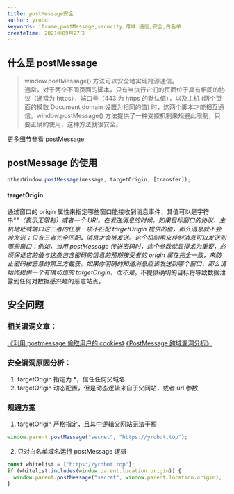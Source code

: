 ```yaml
---
title: postMessage安全
author: yrobot
keywords: iframe,postMessage,security,跨域,通信,安全,白名单
createTime: 2021年09月27日
---
```


## 什么是 postMessage

> window.postMessage() 方法可以安全地实现跨源通信。  
> 通常，对于两个不同页面的脚本，只有当执行它们的页面位于具有相同的协议（通常为 https），端口号（443 为 https 的默认值），以及主机 (两个页面的模数 Document.domain 设置为相同的值) 时，这两个脚本才能相互通信。window.postMessage() 方法提供了一种受控机制来规避此限制，只要正确的使用，这种方法就很安全。

更多细节参看 [postMessage](https://developer.mozilla.org/zh-CN/docs/Web/API/Window/postMessage)

## postMessage 的使用

```js
otherWindow.postMessage(message, targetOrigin, [transfer]);
```

#### targetOrigin

通过窗口的 origin 属性来指定哪些窗口能接收到消息事件，其值可以是字符串"_"（表示无限制）或者一个 URI。在发送消息的时候，如果目标窗口的协议、主机地址或端口这三者的任意一项不匹配 targetOrigin 提供的值，那么消息就不会被发送；只有三者完全匹配，消息才会被发送。这个机制用来控制消息可以发送到哪些窗口；例如，当用 postMessage 传送密码时，这个参数就显得尤为重要，必须保证它的值与这条包含密码的信息的预期接受者的 origin 属性完全一致，来防止密码被恶意的第三方截获。如果你明确的知道消息应该发送到哪个窗口，那么请始终提供一个有确切值的 targetOrigin，而不是_。不提供确切的目标将导致数据泄露到任何对数据感兴趣的恶意站点。

## 安全问题

### 相关漏洞文章：

[《利用 postmessage 偷取用户的 cookies》](https://zhuanlan.zhihu.com/p/51564814)
[《PostMessage 跨域漏洞分析》](https://www.secpulse.com/archives/56637.html)

### 安全漏洞原因分析：

1. targetOrigin 指定为 \*，信任任何父域名
2. targetOrigin 动态配置，但是动态逻辑来自于父网站，或者 url 参数

### 规避方案

1. targetOrigin 严格指定，且其中逻辑父网站无法干预

```js
window.parent.postMessage("secret", "https://yrobot.top");
```

2. 只对白名单域名运行 postMessage 逻辑

```js
const whitelist = ["https://yrobot.top"];
if (whitelist.includes(window.parent.location.origin)) {
  window.parent.postMessage("secret", window.parent.location.origin);
}
```
